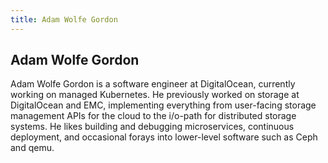 ```yaml
---
title: Adam Wolfe Gordon
---
```


## Adam Wolfe Gordon

 Adam Wolfe Gordon is a software engineer at DigitalOcean, currently working on managed Kubernetes. He previously worked on storage at DigitalOcean and EMC, implementing everything from user-facing storage management APIs for the cloud to the i/o-path for distributed storage systems. He likes building and debugging microservices, continuous deployment, and occasional forays into lower-level software such as Ceph and qemu.
